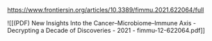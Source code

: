 
https://www.frontiersin.org/articles/10.3389/fimmu.2021.622064/full

![[(PDF) New Insights Into the Cancer–Microbiome–Immune Axis - Decrypting a Decade of Discoveries - 2021 - fimmu-12-622064.pdf]]
